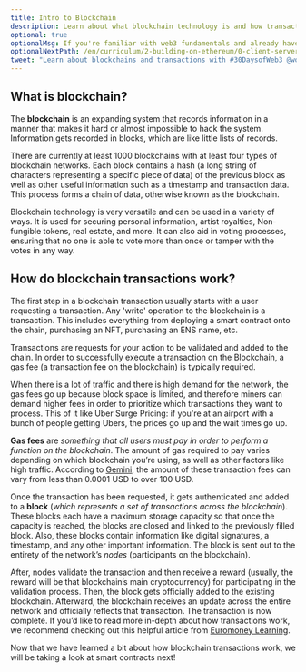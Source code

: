 ```yaml
---
title: Intro to Blockchain
description: Learn about what blockchain technology is and how transactions are executed on the blockchain.
optional: true
optionalMsg: If you're familiar with web3 fundamentals and already have your own crypto wallet, feel free to jump ahead to the next section!
optionalNextPath: /en/curriculum/2-building-on-ethereum/0-client-server-architecture
tweet: "Learn about blockchains and transactions with #30DaysofWeb3 @womenbuildweb3 🌐"
---
```


## What is blockchain?

The **blockchain** is an expanding system that records information in a manner that makes it hard or almost impossible to hack the system. Information gets recorded in blocks, which are like little lists of records.

There are currently at least 1000 blockchains with at least four types of blockchain networks. Each block contains a hash (a long string of characters representing a specific piece of data) of the previous block as well as other useful information such as a timestamp and transaction data. This process forms a chain of data, otherwise known as the blockchain.

Blockchain technology is very versatile and can be used in a variety of ways. It is used for securing personal information, artist royalties, Non-fungible tokens, real estate, and more. It can also aid in voting processes, ensuring that no one is able to vote more than once or tamper with the votes in any way.

## How do blockchain transactions work?

The first step in a blockchain transaction usually starts with a user requesting a transaction. Any 'write' operation to the blockchain is a transaction. This includes everything from deploying a smart contract onto the chain, purchasing an NFT, purchasing an ENS name, etc.

Transactions are requests for your action to be validated and added to the chain. In order to successfully execute a transaction on the Blockchain, a gas fee (a transaction fee on the blockchain) is typically required.

When there is a lot of traffic and there is high demand for the network, the gas fees go up because block space is limited, and therefore miners can demand higher fees in order to prioritize which transactions they want to process. This of it like Uber Surge Pricing: if you're at an airport with a bunch of people getting Ubers, the prices go up and the wait times go up.

**Gas fees** are _something that all users must pay in order to perform a function on the blockchain_. The amount of gas required to pay varies depending on which blockchain you’re using, as well as other factors like high traffic. According to [Gemini](https://www.gemini.com/cryptopedia/what-are-gas-fees-gwei-gas-fees-eth-ether-transaction-fee), the amount of these transaction fees can vary from less than 0.0001 USD to over 100 USD.

Once the transaction has been requested, it gets authenticated and added to a **block** (_which represents a set of transactions across the blockchain_). These blocks each have a maximum storage capacity so that once the capacity is reached, the blocks are closed and linked to the previously filled block. Also, these blocks contain information like digital signatures, a timestamp, and any other important information. The block is sent out to the entirety of the network’s _nodes_ (participants on the blockchain).

After, nodes validate the transaction and then receive a reward (usually, the reward will be that blockchain’s main cryptocurrency) for participating in the validation process. Then, the block gets officially added to the existing blockchain. Afterward, the blockchain receives an update across the entire network and officially reflects that transaction. The transaction is now complete. If you’d like to read more in-depth about how transactions work, we recommend checking out this helpful article from [Euromoney Learning](https://www.euromoney.com/learning/blockchain-explained/how-transactions-get-into-the-blockchain).

Now that we have learned a bit about how blockchain transactions work, we will be taking a look at smart contracts next!
